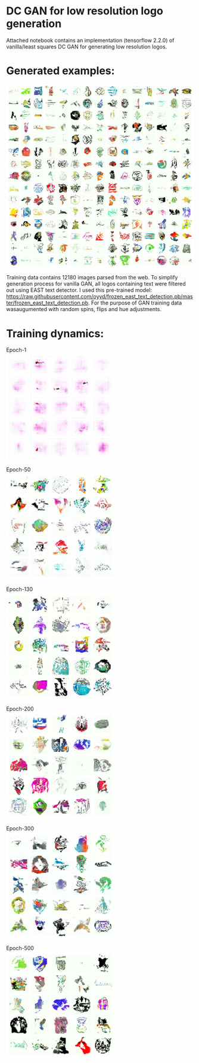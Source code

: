 # DC GAN for low resolution logo generation

Attached notebook contains an implementation (tensorflow 2.2.0) of vanilla/least squares DC GAN for generating
low resolution logos.

# Generated examples:

![Generated Logos](https://github.com/nslyubaykin/low_res_logos_gan/blob/master/gen_examples.png)

Training data contains 12180 images parsed from the web. To simplify generation process for vanilla GAN, all logos containing text were filtered out using EAST text detector. I used this pre-trained model: https://raw.githubusercontent.com/oyyd/frozen_east_text_detection.pb/master/frozen_east_text_detection.pb. For the purpose of GAN training data wasaugumented with random spins, flips and hue adjustments.

# Training dynamics:
Epoch-1<br/>
![Epoch-1](https://github.com/nslyubaykin/low_res_logos_gan/blob/master/training_progress_imgs/ep0.png)

Epoch-50<br/>
![Epoch-50](https://github.com/nslyubaykin/low_res_logos_gan/blob/master/training_progress_imgs/ep50.png)

Epoch-130<br/>
![Epoch-130](https://github.com/nslyubaykin/low_res_logos_gan/blob/master/training_progress_imgs/ep130.png)

Epoch-200<br/>
![Epoch-200](https://github.com/nslyubaykin/low_res_logos_gan/blob/master/training_progress_imgs/ep200.png)

Epoch-300<br/>
![Epoch-300](https://github.com/nslyubaykin/low_res_logos_gan/blob/master/training_progress_imgs/ep300.png)

Epoch-500<br/>
![Epoch-500](https://github.com/nslyubaykin/low_res_logos_gan/blob/master/training_progress_imgs/ep500.png)

